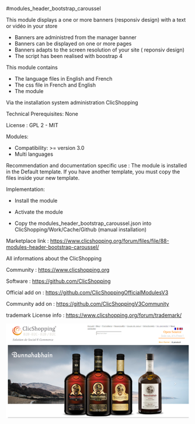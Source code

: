 #modules_header_bootstrap_caroussel

This module displays a one or more banners (responsiv design) with a text or vidéo in your store

- Banners are administred from the manager banner
- Banners can be displayed on one or more pages
- Banners adapts to the screen resolution of your site ( reponsiv design)
- The script has been realised with boostrap 4 

This module contains

- The language files in English and French
- The css file in French and English
- The module
  
Via the installation system administration ClicShopping

Technical Prerequisites: None

License : GPL 2 - MIT

Modules:

- Compatibility: >= version 3.0
- Multi languages

Recommendation and documentation specific use :
The module is installed in the Default template.
If you have another template, you must copy the files inside your new template.

Implementation:

- Install the module
- Activate the module

- Copy the modules_header_bootstrap_caroussel.json into ClicShopping/Work/Cache/Github (manual installation)

Marketplace link : https://www.clicshopping.org/forum/files/file/88-modules-header-bootstrap-caroussel/


 All informations about the ClicShopping
 
 Community : https://www.clicshopping.org

 Software : https://github.com/ClicShopping

 Official add on : https://github.com/ClicShoppingOfficialModulesV3

 Community add on : https://github.com/ClicShoppingV3Community

 trademark License info : https://www.clicshopping.org/forum/trademark/ 

![Boostrap Caroussel](https://github.com/ClicShoppingV3Community/modules_header_bootstrap_caroussel/blob/master/ModuleInfosJson/bootstrap_caroussel.png)
